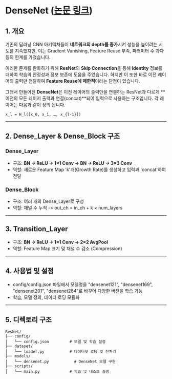 # DenseNet ([논문 링크](https://arxiv.org/pdf/1608.06993))

## 1. 개요

기존의 딥러닝 CNN 아키텍쳐들이 **네트워크의 depth를 증가**시켜 성능을 높이려는 시도를 지속했지만,
이는 Gradient Vanishing, Feature Reuse 부족, 파러미터 수 과다 등의 한계를 가졌습니다.

이러한 문제를 완화하기 위해 **ResNet**의 **Skip Connection**을 통해 **identity** 정보를 더하여 학습의 안정성과 정보 보존에 도움을 주었습니다.
하지만 이 또한 바로 이전 레이어의 출력만 전달하여 **Feature Reuse에 제한적**이라는 단점이 있습니다.

그래서 만들어진 **DenseNet**은 이전 레이어의 출력만을 연결하는 ResNet과 다르게 **이전의 모든 레이저 출력과 연결(concat)**되어 입력으로 사용하는 구조입니다.
각 레이어는 다음과 같이 정의 됩니다.

```
x_l = H_l([x_0, x_1, …, x_{l-1}])

```

---

## 2. Dense_Layer & Dense_Block 구조

### Dense_Layer

- 구조: **BN → ReLU → 1×1 Conv → BN → ReLU → 3×3 Conv**
- 역할: 새로운 Feature Map 'k'개(Growth Rate)를 생성하고 입력과 'concat'하여 전달

### Dense_Block

- 구조: 여러 개의 Dense_Layer로 구성
- 역할: 채널 수 누적 -> out_ch = in_ch + k × num_layers

---

## 3. Transition_Layer

- 구조: **BN → ReLU → 1×1 Conv → 2×2 AvgPool**
- 역할: Feature Map 크기 및 채널 수 감소 (Compression)

---

## 4. 사용법 및 설정

- config/config.json 파일에서 모델명을 "densenet121", "densenet169", "densenet201", "densenet264"로 바꾸어 다양한 버전을 학습 가능
- 학습, 모델 정의, 데이터 로딩 모듈화

---

## 5. 디렉토리 구조
```
ResNet/
├── config/
│   └── config.json         # 모델 및 학습 설정
├── dataset/
│   └── loader.py           # 데이터셋 로딩 및 전처리
├── models/
│   └── densenet.py           # DenseNet 모델 구현
├── scripts/
│   └── main.py             # 학습 및 테스트 실행
```
